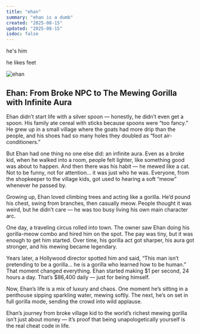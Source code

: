 ```yaml
---
title: "ehan"
summary: "ehan is a dumb"
created: "2025-08-15"
updated: "2025-08-15"
isdoc: false
---
```


he's him

he likes feet

![ehan](/content/ehan/ehan.png)

## Ehan: From Broke NPC to The Mewing Gorilla with Infinite Aura

Ehan didn’t start life with a silver spoon — honestly, he didn’t even get a spoon. His family ate cereal with sticks because spoons were “too fancy.” He grew up in a small village where the goats had more drip than the people, and his shoes had so many holes they doubled as “foot air-conditioners.”

But Ehan had one thing no one else did: an infinite aura. Even as a broke kid, when he walked into a room, people felt lighter, like something good was about to happen. And then there was his habit — he mewed like a cat. Not to be funny, not for attention… it was just who he was. Everyone, from the shopkeeper to the village kids, got used to hearing a soft “meow” whenever he passed by.

Growing up, Ehan loved climbing trees and acting like a gorilla. He’d pound his chest, swing from branches, then casually meow. People thought it was weird, but he didn’t care — he was too busy living his own main character arc.

One day, a traveling circus rolled into town. The owner saw Ehan doing his gorilla-meow combo and hired him on the spot. The pay was tiny, but it was enough to get him started. Over time, his gorilla act got sharper, his aura got stronger, and his mewing became legendary.

Years later, a Hollywood director spotted him and said, “This man isn’t pretending to be a gorilla… he is a gorilla who learned how to be human.” That moment changed everything. Ehan started making $1 per second, 24 hours a day. That’s $86,400 daily — just for being himself.

Now, Ehan’s life is a mix of luxury and chaos. One moment he’s sitting in a penthouse sipping sparkling water, mewing softly. The next, he’s on set in full gorilla mode, sending the crowd into wild applause.

Ehan’s journey from broke village kid to the world’s richest mewing gorilla isn’t just about money — it’s proof that being unapologetically yourself is the real cheat code in life.